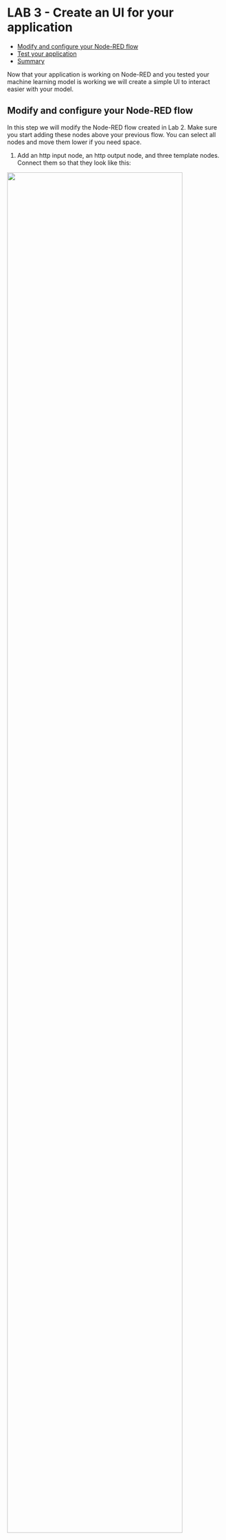 # LAB 3 - Create an UI for your application

  - [Modify and configure your Node-RED flow](#modify-and-configure-your-node-red-flow)
  - [Test your application](#test-your-application)
  - [Summary](#summary)

Now that your application is working on Node-RED and you tested your machine learning model is working we will create a simple UI to interact easier with your model. 

## Modify and configure your Node-RED flow

In this step we will modify the Node-RED flow created in Lab 2. 
Make sure you start adding these nodes above your previous flow. You can select all nodes and move them lower if you need space. 

1. Add an http input node, an http output node, and three template nodes. Connect them so that they look like this:

<img src="/images/connect_nodes.png" width="90%" height="90%">

2. Double-click the **http input** node and add a suitable URL ending in the URL field. For example, **/dogs_cats**
This creates the web page URL. Then click 'Done'.

Adding a URL ending of /dogs_cats creates a full URL of https://< myNodeREDinstance>.mybluemix.net/dogs_cats.

<img src="/images/http_inputedit.png" width="70%" height="70%">

3. For the third template node, make these changes. When you're finished, click Done.

- Set the Name field to HTML.
- Set Syntax Highlight to HTML. The Syntax Highlight box helps to color code the tags and other items for ease of use.
- Paste the following code in the Template field:

```html
<html>
  <head>
    <title>Dogs and Cats Machine Learning Audio Prediction</title>
    <style>{{{payload.css}}}</style>
  </head>
  <body>
    <div>
        <div>
            <h1>Dogs and Cats Machine Learning Audio Prediction</h1>
            <h2>Cat or Dog?</h2>
        </div>

        <div>
            <p>
              <label for="audiofile">Select Audio File:</label>
              <input id="audiofile" type=file name=file accept="audio/*">
              <button onclick="javascript:onAudioSendClick()">
                Process Audio
              </button>
            </p>
        </div>

        <div id="cats-dogs-result" class="cats-dogs-result">
            <p>Result shows here</p>
        </div>
    </div>

    <script type="text/javascript" src="https://code.jquery.com/jquery-2.1.4.min.js"></script>
    <script>{{{payload.script}}}</script>

  </body>
</html>
```

This code creates a simple HTML page with a title, subtitle, an input field to select a file from your system, and a button to process the audio file. There is also space for the prediction result to show on the page.

The HTML page includes placeholders to the CSS and JavaScript code that you will create in the next few steps.

The node settings should look like this:

<img src="/images/html_template.png" width="90%" height="90%">

4. For the second template node, make these changes. When you're finished, click Done.

- Set the name to JavaScript. 
- Set the Syntax Highlight field to JavaScript.
- Set the property to msg.payload.script. This setting places the template contents on msg.payload.script that enables the HTML template reference to find and inject it at its placeholder. 
- Copy and paste the following code in the template field. 

```javascript
$(document).ready(function() {
  allofit();
});

function allofit() {
  javascriptCheck();
  uiHandlers();
}

function javascriptCheck() {
  $('#no-script').remove();
}

function uiHandlers() {
  var animalButton = $('#id_analyzeAnimal');
  animalButton.click(
    () => {
      runVRFor($('#id_listcatsdogs').val());
    });
}

function processNotOK() {
  console.log('Error Invoking AJAX');
  reportRESTError('Error Invoking AJAX');
}

function reportRESTError(msg) {
  $('#cats-dogs-result').append(createNewDiv(msg));
}

function onAudioSendClick() {
  var files = $('#audiofile');
  if (files && files['0'] && files['0'].files
            && files['0'].files[0]
            && files['0'].files[0]['name']) {
    var filename = files['0'].files[0]['name'];
    var audioBlob = files['0'].files[0];
	  var fd = new FormData();
    fd.append('fname', filename);
  	fd.append('audiodata', audioBlob);

    $.ajax({
  		type: 'POST',
      url: 'performAudioReco',
  		data: fd,
  		processData: false,
  		contentType: false,
      success: processAudioOK,
      error: processNotOK
  	});
  } else {
    reportRESTError('File not specified');
  }
}

function processAudioOK(response) {
  $('#cats-dogs-result').empty();
  var ok = false;
  if (response) {
    if (response.error) {
      reportRESTError(response.error);
    } else {
      ok = true;
      processAudioClassifiers(response);
    }
  }
  if (!ok) {
    reportRESTError('No Response from VR API');
  }
}

function processAudioClassifiers(response) {
  var table = $('#cats-dogs-result').append(createNewTable());
  table.append(createNewTableHeaders());
  table.append(createNewTableRow(response.results[0], response.results[1])) ;
}
/*
function processAudioClassifiers(response) {
  var table = $('#cats-dogs-result').append(createNewTable());
  table.append(createNewTableHeaders());
  var scoreColumn = 0;
  if ('dog' == response.results[0]) {
    scoreColumn = 1;
  }
  table.append(createNewTableRow(response.results[0], response.results[1][scoreColumn])) ;
}*/


function createNewDiv(message) {
  return $('<div></div>').text(message);
}

function createNewTable() {
  return $('<table border="1"></table>');
}

function createNewTableHeaders() {
  return $('<thead><tr><th>Animal</th><th>Score</th></tr></thead>');
}

function createNewTableRow(classification, score) {
  return $('<tr><td><b>' + classification
                 + '</b></td><td><i>' + score
                 + '</i></td></tr>');
}
```

This code checks that the file that is uploaded by the user is an audio file, passes it to an API called performAudioReco, which you will create later in this lab, and returns the result by creating a new <div> element and inserting a table with the classification and score.

<img src="/images/javascript_template.png" width="90%" height="90%">

5. For the first template node, make these changes. When you're finished, click Done.

- Set the name to CSS.
- Set Syntax Highlight field to CSS.
- Set the property to msg.payload.css.
- Delete the text in the Template field and copy the following code

```css
.button {
  background-color: #006699;
  border: none;
  color: white;
  padding: 15px 32px;
  text-align: center;
  text-decoration: none;
  display: inline-block;
  font-size: 16px;
  margin: 4px 2px;
  cursor: pointer;
}

table, td, th {
  font-size: 20px;
}
```

<img src="/images/css_template.png" width="90%" height="90%">

The user interface used in this course is simple. Leave this file empty for now, but If you want to add your own styling to the interface, you can insert your CSS in this template node.

6. Deploy the application to save the changes. 
You should now have a small flow that looks like this:

<img src="/images/ui_flow.png" width="90%" height="90%">

7. Add another **http input** node, an **http output** node, and a **function** node and wire them together. Place the new nodes between the nodes that you just added and the microphone and base64 nodes.

<img src="/images/connect_nodes1.png" width="90%" height="90%">

8. Edit the **http input** node and change the method to POST, and in the URL field, enter /performAudioReco. Select the Accept File Uploads checkbox and then click Done.

<img src="/images/http_input_edit1.png" width="90%" height="90%">

9. Edit the function node and name it Locate Audio Buffer. Change the number of outputs to 2 at the bottom and paste in the following code. When you're finished, click Done.

```javascript
 if (msg.req && msg.req.files && 
       Array.isArray(msg.req.files) && 
       msg.req.files[0].buffer) {
           msg.payload = msg.req.files[0].buffer;
           return [null, msg];
} else {
  msg.payload = {'error' : 'No File Received'};
  return [msg, null];  
}
```
This code checks that a file has been passed in from the web page. If no file has been passed, it will throw an error.
The first output node should go to the http node that you just added.

<img src="/images/function_edit.png" width="90%" height="90%">

10. Join the second output node to the base64 node.

<img src="/images/function_connections.png" width="90%" height="90%">

This part of the flow passes the audio file that was uploaded in the interface through the flow that you created in Lab 2 to run the machine learning model.

11. Add a new **function** node and connect it with the output of the Model REST Call. Double-click on the node and add the following code:

```javascript
msg.result = msg.payload.values[0].splice(152);
msg.resultColumns = msg.payload.fields.splice(152);
return msg;
```

Wire the output node from this function node to the http out node. WHICH ONE?

12. Deploy the application.

The complete flow looks like this:

<img src="/images/complete_flow.png" width="90%" height="90%">

## Test your application

Your Node-RED flow is ready. Test your application by going to your URL

You should now be able to select an audio file from your file system and run a prediction by clicking Process Audio. The prediction will be returned in a table.

<img src="/images/audioUI.png" width="90%" height="90%">


## Summary

Congratulations! You created a web UI to interact with your machine learning model! Feel free too add some CSS to make it prettier. 

You can continue to [Lab 4 - Visual Recognition](https://github.com/sandra-calvo/pets-ai/tree/master/Lab%204%20-%20Visual%20Recognition) and try the visual recognition service. 


